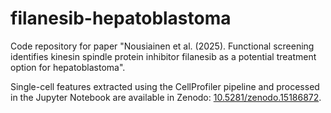 # filanesib-hepatoblastoma
Code repository for paper "Nousiainen et al. (2025). Functional screening identifies kinesin spindle protein inhibitor filanesib as a potential treatment option for hepatoblastoma".

Single-cell features extracted using the CellProfiler pipeline and processed in the Jupyter Notebook are available in Zenodo: [10.5281/zenodo.15186872](https://doi.org/10.5281/zenodo.15186872).
